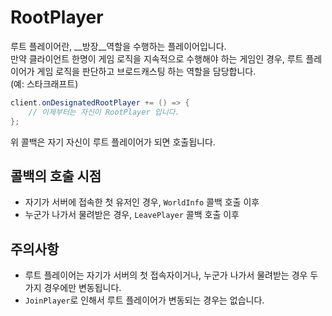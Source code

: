 RootPlayer
====

루트 플레이어란, __방장__역할을 수행하는 플레이어입니다.<br>
만약 클라이언트 한명이 게임 로직을 지속적으로 수행해야 하는 게임인 경우, 루트 플레이어가 게임 로직을 판단하고 브로드캐스팅 하는 역할을 담당합니다.<br>
(예: 스타크래프트) 

```cs
client.onDesignatedRootPlayer += () => {
    // 이제부터는 자신이 RootPlayer 입니다.
};
```
위 콜백은 자기 자신이 루트 플레이어가 되면 호출됩니다.


콜백의 호출 시점
----
* 자기가 서버에 접속한 첫 유저인 경우, `WorldInfo` 콜백 호출 이후
* 누군가 나가서 물려받은 경우, `LeavePlayer` 콜백 호출 이후

주의사항
----
* 루트 플레이어는 자기가 서버의 첫 접속자이거나, 누군가 나가서 물려받는 경우 두가지 경우에만 변동됩니다.
* `JoinPlayer`로 인해서 루트 플레이어가 변동되는 경우는 없습니다.
